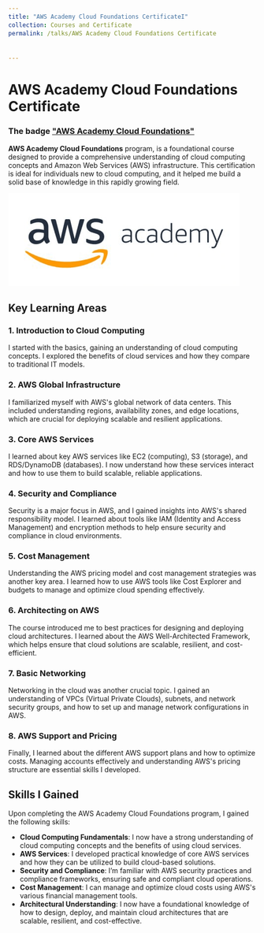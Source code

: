 ```yaml
---
title: "AWS Academy Cloud Foundations CertificateI"
collection: Courses and Certificate
permalink: /talks/AWS Academy Cloud Foundations Certificate


---
```


# AWS Academy Cloud Foundations Certificate
### The badge ["AWS Academy Cloud Foundations"](https://www.credly.com/badges/3b0260ee-0f8f-440b-9c8c-864dfa081a6f/linked_in_profile)
**AWS Academy Cloud Foundations** program, is a foundational course designed to provide a comprehensive understanding of cloud computing concepts and Amazon Web Services (AWS) infrastructure. This certification is ideal for individuals new to cloud computing, and it helped me build a solid base of knowledge in this rapidly growing field.

![AWS Badge](https://github.com/ahmedalkadi/Ahmed_Alkadi_Portfolio.github.io/blob/master/images/aws-academy.png?raw=true)

## Key Learning Areas

### 1. Introduction to Cloud Computing
I started with the basics, gaining an understanding of cloud computing concepts. I explored the benefits of cloud services and how they compare to traditional IT models.

### 2. AWS Global Infrastructure
I familiarized myself with AWS's global network of data centers. This included understanding regions, availability zones, and edge locations, which are crucial for deploying scalable and resilient applications.

### 3. Core AWS Services
I learned about key AWS services like EC2 (computing), S3 (storage), and RDS/DynamoDB (databases). I now understand how these services interact and how to use them to build scalable, reliable applications.

### 4. Security and Compliance
Security is a major focus in AWS, and I gained insights into AWS's shared responsibility model. I learned about tools like IAM (Identity and Access Management) and encryption methods to help ensure security and compliance in cloud environments.

### 5. Cost Management
Understanding the AWS pricing model and cost management strategies was another key area. I learned how to use AWS tools like Cost Explorer and budgets to manage and optimize cloud spending effectively.

### 6. Architecting on AWS
The course introduced me to best practices for designing and deploying cloud architectures. I learned about the AWS Well-Architected Framework, which helps ensure that cloud solutions are scalable, resilient, and cost-efficient.

### 7. Basic Networking
Networking in the cloud was another crucial topic. I gained an understanding of VPCs (Virtual Private Clouds), subnets, and network security groups, and how to set up and manage network configurations in AWS.

### 8. AWS Support and Pricing
Finally, I learned about the different AWS support plans and how to optimize costs. Managing accounts effectively and understanding AWS's pricing structure are essential skills I developed.

## Skills I Gained
Upon completing the AWS Academy Cloud Foundations program, I gained the following skills:

- **Cloud Computing Fundamentals**: I now have a strong understanding of cloud computing concepts and the benefits of using cloud services.
- **AWS Services**: I developed practical knowledge of core AWS services and how they can be utilized to build cloud-based solutions.
- **Security and Compliance**: I’m familiar with AWS security practices and compliance frameworks, ensuring safe and compliant cloud operations.
- **Cost Management**: I can manage and optimize cloud costs using AWS's various financial management tools.
- **Architectural Understanding**: I now have a foundational knowledge of how to design, deploy, and maintain cloud architectures that are scalable, resilient, and cost-effective.


<!--
This is a description of your talk, which is a markdown files that can be all markdown-ified like any other post. Yay markdown!
type: "Talk"
venue: "UC San Francisco, Department of Testing"
date: 2012-03-01
location: "San Francisco, California"
![Coursera Certificate](../images/coursera_2.png)

-->
